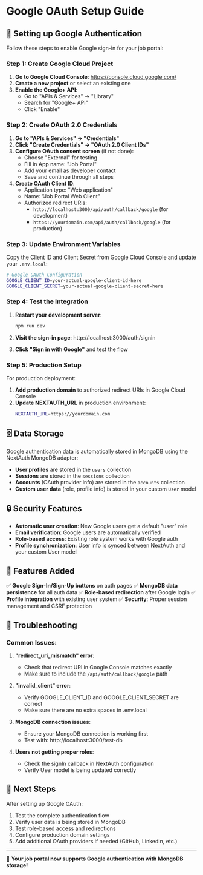 # Google OAuth Setup Guide

## 🔧 Setting up Google Authentication

Follow these steps to enable Google sign-in for your job portal:

### Step 1: Create Google Cloud Project

1. **Go to Google Cloud Console**: https://console.cloud.google.com/
2. **Create a new project** or select an existing one
3. **Enable the Google+ API**:
   - Go to "APIs & Services" → "Library"
   - Search for "Google+ API" 
   - Click "Enable"

### Step 2: Create OAuth 2.0 Credentials

1. **Go to "APIs & Services" → "Credentials"**
2. **Click "Create Credentials" → "OAuth 2.0 Client IDs"**
3. **Configure OAuth consent screen** (if not done):
   - Choose "External" for testing
   - Fill in App name: "Job Portal"
   - Add your email as developer contact
   - Save and continue through all steps
4. **Create OAuth Client ID**:
   - Application type: "Web application"
   - Name: "Job Portal Web Client"
   - Authorized redirect URIs:
     - `http://localhost:3000/api/auth/callback/google` (for development)
     - `https://yourdomain.com/api/auth/callback/google` (for production)

### Step 3: Update Environment Variables

Copy the Client ID and Client Secret from Google Cloud Console and update your `.env.local`:

```bash
# Google OAuth Configuration
GOOGLE_CLIENT_ID=your-actual-google-client-id-here
GOOGLE_CLIENT_SECRET=your-actual-google-client-secret-here
```

### Step 4: Test the Integration

1. **Restart your development server**:
   ```bash
   npm run dev
   ```

2. **Visit the sign-in page**: http://localhost:3000/auth/signin

3. **Click "Sign in with Google"** and test the flow

### Step 5: Production Setup

For production deployment:

1. **Add production domain** to authorized redirect URIs in Google Cloud Console
2. **Update NEXTAUTH_URL** in production environment:
   ```bash
   NEXTAUTH_URL=https://yourdomain.com
   ```

## 🗄️ Data Storage

Google authentication data is automatically stored in MongoDB using the NextAuth MongoDB adapter:

- **User profiles** are stored in the `users` collection
- **Sessions** are stored in the `sessions` collection  
- **Accounts** (OAuth provider info) are stored in the `accounts` collection
- **Custom user data** (role, profile info) is stored in your custom `User` model

## 🔒 Security Features

- **Automatic user creation**: New Google users get a default "user" role
- **Email verification**: Google users are automatically verified
- **Role-based access**: Existing role system works with Google auth
- **Profile synchronization**: User info is synced between NextAuth and your custom User model

## 🚀 Features Added

✅ **Google Sign-In/Sign-Up buttons** on auth pages
✅ **MongoDB data persistence** for all auth data
✅ **Role-based redirection** after Google login
✅ **Profile integration** with existing user system
✅ **Security**: Proper session management and CSRF protection

## 🔧 Troubleshooting

### Common Issues:

1. **"redirect_uri_mismatch" error**:
   - Check that redirect URI in Google Console matches exactly
   - Make sure to include the `/api/auth/callback/google` path

2. **"invalid_client" error**:
   - Verify GOOGLE_CLIENT_ID and GOOGLE_CLIENT_SECRET are correct
   - Make sure there are no extra spaces in .env.local

3. **MongoDB connection issues**:
   - Ensure your MongoDB connection is working first
   - Test with: http://localhost:3000/test-db

4. **Users not getting proper roles**:
   - Check the signIn callback in NextAuth configuration
   - Verify User model is being updated correctly

## 📝 Next Steps

After setting up Google OAuth:

1. Test the complete authentication flow
2. Verify user data is being stored in MongoDB
3. Test role-based access and redirections
4. Configure production domain settings
5. Add additional OAuth providers if needed (GitHub, LinkedIn, etc.)

---

🎉 **Your job portal now supports Google authentication with MongoDB storage!**

